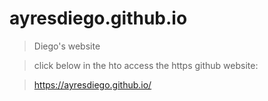 # ayresdiego.github.io

> Diego's website

> click below in the hto access the https github website:

> https://ayresdiego.github.io/